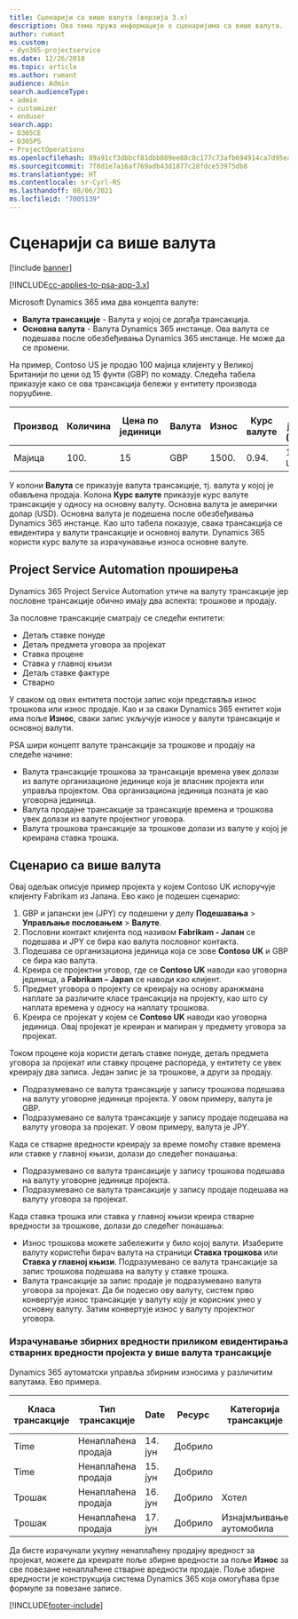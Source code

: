 ```yaml
---
title: Сценарији са више валута (верзија 3.x)
description: Ова тема пружа информације о сценаријима са више валута.
author: rumant
ms.custom:
- dyn365-projectservice
ms.date: 12/26/2018
ms.topic: article
ms.author: rumant
audience: Admin
search.audienceType:
- admin
- customizer
- enduser
search.app:
- D365CE
- D365PS
- ProjectOperations
ms.openlocfilehash: 89a91cf3dbbcf81dbb089ee88c8c177c73afb694914ca7d95eae96776d38abed
ms.sourcegitcommit: 7f8d1e7a16af769adb43d1877c28fdce53975db8
ms.translationtype: HT
ms.contentlocale: sr-Cyrl-RS
ms.lasthandoff: 08/06/2021
ms.locfileid: "7005139"
---
```

# <a name="multiple-currency-scenarios"></a>Сценарији са више валута

[!include [banner](../includes/psa-now-project-operations.md)]

[!INCLUDE[cc-applies-to-psa-app-3.x](../includes/cc-applies-to-psa-app-3x.md)]

Microsoft Dynamics 365 има два концепта валуте:

- **Валута трансакције** - Валута у којој се догађа трансакција. 
- **Основна валута** - Валута Dynamics 365 инстанце. Ова валута се подешава после обезбеђивања Dynamics 365 инстанце. Не може да се промени.

На пример, Contoso US је продао 100 мајица клијенту у Великој Британији по цени од 15 фунти (GBP) по комаду. Следећа табела приказује како се ова трансакција бележи у ентитету производа поруџбине.

| Производ | Количина | Цена по јединици | Валута | Износ | Курс валуте | Цена по јединици (основна)| Износ (основни)|
|---------|----------|----------------|----------|--------|---------------|----------------------|--------------|
| Мајица | 100.      | 15             | GBP      | 1500.   | 0.94.          | 17,25 USD               | 1725 USD       |

У колони **Валута** се приказује валута трансакције, тј. валута у којој је обављена продаја. Колона **Курс валуте** приказује курс валуте трансакције у односу на основну валуту. Основна валута је амерички долар (USD). Основна валута је подешена после обезбеђивања Dynamics 365 инстанце.
Као што табела показује, свака трансакција се евидентира у валути трансакције и основној валути. Dynamics 365 користи курс валуте за израчунавање износа основне валуте.

## <a name="project-service-automation-extensions"></a>Project Service Automation проширења

Dynamics 365 Project Service Automation утиче на валуту трансакције јер пословне трансакције обично имају два аспекта: трошкове и продају.

За пословне трансакције сматрају се следећи ентитети:

- Детаљ ставке понуде
- Детаљ предмета уговора за пројекат
- Ставка процене
- Ставка у главној књизи
- Детаљ ставке фактуре
- Стварно

У сваком од ових ентитета постоји запис који представља износ трошкова или износ продаје. Као и за сваки Dynamics 365 ентитет који има поље **Износ**, сваки запис укључује износе у валути трансакције и основној валути. 

PSA шири концепт валуте трансакције за трошкове и продају на следеће начине:

- Валута трансакције трошкова за трансакције времена увек долази из валуте организационе јединице која је власник пројекта или управља пројектом. Ова организациона јединица позната је као уговорна јединица.
- Валута продајне трансакције за трансакције времена и трошкова увек долази из валуте пројектног уговора.
- Валута трошкова трансакције за трошкове долази из валуте у којој је креирана ставка трошка.

## <a name="multiple-currency-scenario"></a>Сценарио са више валута

Овај одељак описује пример пројекта у којем Contoso UK испоручује клијенту Fabrikam из Јапана. Ево како је подешен сценарио:

1. GBP и јапански јен (JPY) су подешени у делу **Подешавања** \> **Управљање пословањем** \> **Валуте**. 
2. Пословни контакт клијента под називом **Fabrikam - Јапан** се подешава и JPY се бира као валута пословног контакта.
3. Подешава се организациона јединица која се зове **Contoso UK** и GBP се бира као валута.
4. Креира се пројектни уговор, где се **Contoso UK** наводи као уговорна јединица, а **Fabrikam – Japan** се наводи као клијент.
5. Предмет уговора о пројекту се креирају на основу аранжмана наплате за различите класе трансакција на пројекту, као што су наплата времена у односу на наплату трошкова.
6. Креира се пројекат у којем се **Contoso UK** наводи као уговорна јединица. Овај пројекат је креиран и мапиран у предмету уговора за пројекат.


Током процене која користи детаљ ставке понуде, детаљ предмета уговора за пројекат или ставку процене распореда, у ентитету се увек креирају два записа. Један запис је за трошкове, а други за продају.

- Подразумевано се валута трансакције у запису трошкова подешава на валуту уговорне јединице пројекта. У овом примеру, валута је GBP.
- Подразумевано се валута трансакције у запису продаје подешава на валуту уговора за пројекат. У овом примеру, валута је JPY.

Када се стварне вредности креирају за време помоћу ставке времена или ставке у главној књизи, долази до следећег понашања:

- Подразумевано се валута трансакције у запису трошкова подешава на валуту уговорне јединице пројекта.
- Подразумевано се валута трансакције у запису продаје подешава на валуту уговора за пројекат.

Када ставка трошка или ставка у главној књизи креира стварне вредности за трошкове, долази до следећег понашања:

- Износ трошкова можете забележити у било којој валути. Изаберите валуту користећи бирач валута на страници **Ставка трошкова** или **Ставка у главној књизи**. Подразумевано се валута трансакције за запис трошкова подешава на валуту у ставке трошка. 
- Валута трансакције за запис продаје је подразумевано валута уговора за пројекат. Да би подесио ову валуту, систем прво конвертује износ трансакције у валуту коју је корисник унео у основну валуту. Затим конвертује износ у валуту пројектног уговора. 

### <a name="computing-roll-ups-when-project-actuals-are-recorded-in-multiple-transaction-currencies"></a>Израчунавање збирних вредности приликом евидентирања стварних вредности пројекта у више валута трансакције

Dynamics 365 аутоматски управља збирним износима у различитим валутама. Ево примера.

| Класа трансакције | Тип трансакције| Date   | Ресурс | Категорија трансакције | Количина | Цена по јединици | Износ      | Курс валуте | Износ (у основној валути) |
|-------------------|------------------|--------|----------|----------------------|----------|--------------|-------------|---------------|----------------|
| Time              | Ненаплаћена продаја   | 14. јун | Добрило  |                      | 8 часова    | 20.000 JPY    | 160.000 JPY | 123.           | 1300,81 USD    |
| Time              | Ненаплаћена продаја   | 15. јун | Добрило  |                      | 8 часова    | 20.000 JPY    | 160.000 JPY | 123.           | 1300,81 USD    |
| Трошак           | Ненаплаћена продаја   | 16. јун | Добрило  | Хотел                | 1 ea     | 250 EUR      | 250 EUR     | 0.94.          | 265,95 USD     |
| Трошак           | Ненаплаћена продаја   | 17. јун | Добрило  | Изнајмљивање аутомобила           | 1 ea     | 150 EUR      | 150 EUR     | 0.94.          | 159,57 USD     |

Да бисте израчунали укупну ненаплаћену продајну вредност за пројекат, можете да креирате поље збирне вредности за поље **Износ** за све повезане ненаплаћене стварне вредности продаје. Поље збирне вредности је конструкција система Dynamics 365 која омогућава брзе формуле за повезане записе.


[!INCLUDE[footer-include](../includes/footer-banner.md)]